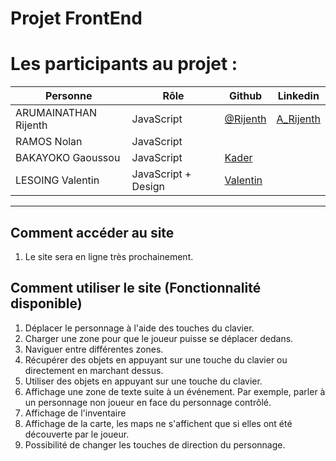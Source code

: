 
# Projet FrontEnd
# Les participants au projet :

| Personne            | Rôle                      | Github                                   | Linkedin                                                                               |
| ------------------- | ------------------------- | ---------------------------------------- | -------------------------------------------------------------------------------------- |
| ARUMAINATHAN Rijenth        | JavaScript | [@Rijenth](https://github.com/Rijenth) | [A_Rijenth](https://www.linkedin.com/in/rijentha/)                       
| RAMOS Nolan        | JavaScript |   |                    |
| BAKAYOKO Gaoussou       | JavaScript | [Kader](https://github.com/gaoubak)|  |                   |
| LESOING Valentin       | JavaScript + Design |  [Valentin](https://github.com/valentin-lsg) |                   |

---

## Comment accéder au site

1. Le site sera en ligne très prochainement.


## Comment utiliser le site (Fonctionnalité disponible)

1. Déplacer le personnage à l'aide des touches du clavier.
2. Charger une zone pour que le joueur puisse se déplacer dedans.
3. Naviguer entre différentes zones.
4. Récupérer des objets en appuyant sur une touche du clavier ou directement en marchant dessus.
5. Utiliser des objets en appuyant sur une touche du clavier.
6. Affichage une zone de texte suite à un événement. Par exemple, parler à un personnage non joueur en face du personnage contrôlé.
7. Affichage de l'inventaire
8. Affichage de la carte, les maps ne s'affichent que si elles ont été découverte par le joueur.
9. Possibilité de changer les touches de direction du personnage.






